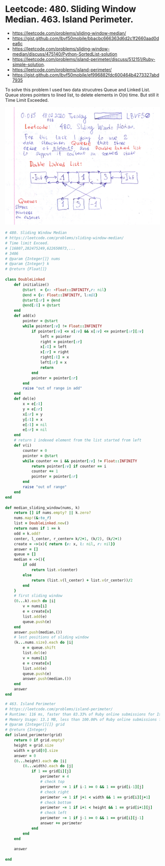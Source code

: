 # Leetcode:  480. Sliding Window Median. 463. Island Perimeter.

- https://leetcode.com/problems/sliding-window-median/
- https://gist.github.com/lbvf50mobile/bbacbc666363d6d2c1f2660aad0dea6c
- https://leetcode.com/problems/sliding-window-median/discuss/475140/Python-SortedList-solution
- https://leetcode.com/problems/island-perimeter/discuss/512151/Ruby-simple-solution.
- https://leetcode.com/problems/island-perimeter/
- https://gist.github.com/lbvf50mobile/ef996882fdc600464b4273327abd7935

To solve this problem I used two data strucutres Queue and Linked List. Queue stores pointers to lined list, to delete elements in O(n) time.
But still it Time Limit Exceeded.

![Leetcode task 480](lc480.png)

```Ruby
# 480. Sliding Window Median
# https://leetcode.com/problems/sliding-window-median/
# Time limit Exceed.
# [16807,282475249,622650073,...
# 3406
# @param {Integer[]} nums
# @param {Integer} k
# @return {Float[]}

class DoubleLinked
    def initialize()
        @start  = {v: -Float::INFINITY,r: nil}
        @end = {v: Float::INFINITY, l:nil}
        @start[:r] = @end
        @end[:l] = @start
    end
    def add(x)
        pointer = @start
        while pointer[:v] != Float::INFINITY
            if pointer[:v] <= x[:v] && x[:v] <= pointer[:r][:v]
                left = pointer
                right = pointer[:r]
                x[:l] = left
                x[:r] = right
                right[:l] = x
                left[:r] = x
                return
            end
            pointer = pointer[:r]
        end
        raise "out of range in add"
    end
    def del(e)
        x = e[:l]
        y = e[:r]
        x[:r] = y
        y[:l] = x
        e[:l] = nil
        e[:r] = nil
    end
    # return 1 indexed element from the list started from left
    def v(i)
        counter = 0
        pointer = @start
        while counter <= i && pointer[:v] != Float::INFINITY
            return pointer[:v] if counter == i
            counter += 1
            pointer = pointer[:r]
        end
        raise "out of range"
    end
end

def median_sliding_window(nums, k)
    return [] if nums.empty? || k.zero?
    nums.map!(&:to_f)
    list = DoubleLinked.new()
    return nums if 1 == k
    odd = k.odd?
    center, l_center, r_center= k/2+1, (k/2), (k/2+1)
    create = ->(x){ return {v: x, l: nil, r: nil}}
    answer = []
    queue = []
    median = ->(){
        if odd
            return list.v(center)
        else
            return (list.v(l_center) + list.v(r_center))/2
        end
    }
    # first sliding window
    (0...k).each do |i|
        v = nums[i]
        e = create[v]
        list.add(e)
        queue.push(e)
    end
    answer.push(median.())
    # lest positions of sliding window
    (k...nums.size).each do |i|
        e = queue.shift
        list.del(e)
        v = nums[i]
        e = create[v]
        list.add(e)
        queue.push(e)
        answer.push(median.())
    end
    answer 
end
```

```Ruby
# 463. Island Perimeter
# https://leetcode.com/problems/island-perimeter/
# Runtime: 116 ms, faster than 83.33% of Ruby online submissions for Island Perimeter.
# Memory Usage: 13.1 MB, less than 100.00% of Ruby online submissions for Island Perimeter.
# @param {Integer[][]} grid
# @return {Integer}
def island_perimeter(grid)
    return 0 if grid.empty?
    height = grid.size
    width = grid[0].size
    answer = 0
    (0...height).each do |i|
        (0...width).each do |j|
            if 1 == grid[i][j]
                perimeter = 4
                # check top
                perimeter -= 1 if i-1 >= 0 && 1 == grid[i-1][j]
                # check right
                perimeter -= 1 if j+1 < width && 1 == grid[i][j+1]
                # check bottom
                perimeter -= 1 if i+1 < height && 1 == grid[i+1][j]
                # check left 
                perimeter -= 1 if j-1 >= 0 && 1 == grid[i][j-1]
                answer += perimeter
            end
        end
    end
    
    answer
    
end
```